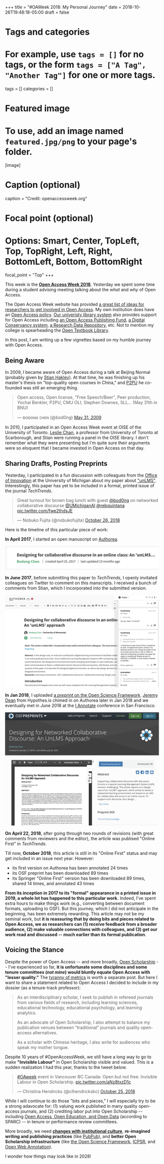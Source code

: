 +++
title = "#OAWeek 2018: My Personal Journey"
date = 2018-10-26T19:48:18-05:00
draft = false

# Tags and categories
# For example, use `tags = []` for no tags, or the form `tags = ["A Tag", "Another Tag"]` for one or more tags.
tags = []
categories = []

# Featured image
# To use, add an image named `featured.jpg/png` to your page's folder. 
[image]
  # Caption (optional)
  caption = "Credit: openaccessweek.org"

  # Focal point (optional)
  # Options: Smart, Center, TopLeft, Top, TopRight, Left, Right, BottomLeft, Bottom, BottomRight
  focal_point = "Top"
+++

This week is the [**Open Access Week 2018**](http://www.openaccessweek.org/). Yesterday we spent some time during a student advising meeting talking about the *what* and *why* of Open Access.

The Open Access Week website has provided [a great list of ideas for researchers to get involved in Open Access](http://www.openaccessweek.org/profiles/blogs/researchers-ideas). My own institution does have an [Open Access policy](https://policy.umn.edu/research/scholarlyarticles). [Our univeristy library system](https://www.lib.umn.edu/openaccess) also provides support for Open Access including [an Open Access Publishing Fund](https://www.lib.umn.edu/openaccess/open-access-publishing-fund), [a Digital Conservancy system](https://conservancy.umn.edu/), [a Research Data Repository](https://conservancy.umn.edu/handle/11299/166578), etc. Not to mention my college is spearheading the [Open Textbook Library](https://research.cehd.umn.edu/otn/).

In this post, I am writing up a few vignettes based on my humble journey with Open Access.

## Being Aware

In 2009, I became aware of Open Access during a talk at Beijing Normal (probably given by [Stian Haklev](https://twitter.com/houshuang)). At that time, he was finishing up his master's thesis on "top-quality open courses in China," and [P2PU](https://p2pu.org/) he co-founded was still an emerging thing. 

<blockquote class="twitter-tweet" data-lang="en"><p lang="en" dir="ltr">Open access, Open license, &quot;Free Speech/Beer&quot;, Peer production, Yochai Benkler, P2PU, CMU OLI, Stephen Downes, SLL... (May 31th in BNU)</p>&mdash; ʙᴏᴅᴏɴɢ ᴄʜᴇɴ (@bod0ng) <a href="https://twitter.com/bod0ng/status/1981115328?ref_src=twsrc%5Etfw">May 31, 2009</a></blockquote>
<script async src="https://platform.twitter.com/widgets.js" charset="utf-8"></script>

In 2010, I participated in an Open Access Week event at OISE of the University of Toronto. [Leslie Chan](https://www.utsc.utoronto.ca/acm/leslie-chan), a professor from University of Toronto at Scarborough, and Stian were running a panel in the OISE library. I don't remember what they were presenting but I'm quite sure their arguments were so eloquent that I became invested in Open Access on that day.

## Sharing Drafts, Posting Preprints

Yesterday, I participated in a fun discussion with colleagues from the [Office of Innovation](https://ai.umich.edu/) at the University of Michigan about my paper about ["unLMS"](/publication/chen2018-tw/). Interestingly, this paper has yet to be included in a formal, printed issue of the journal *TechTrends*.

<blockquote class="twitter-tweet" data-lang="en"><p lang="en" dir="ltr">Great turnout for brown bag lunch with guest  <a href="https://twitter.com/bod0ng?ref_src=twsrc%5Etfw">@bod0ng</a> on networked collaborative discourse <a href="https://twitter.com/UMichiganAI?ref_src=twsrc%5Etfw">@UMichiganAI</a> <a href="https://twitter.com/rebquintana?ref_src=twsrc%5Etfw">@rebquintana</a> <a href="https://t.co/fwe2thdsJE">pic.twitter.com/fwe2thdsJE</a></p>&mdash; Nobuko Fujita (@nobukofujita) <a href="https://twitter.com/nobukofujita/status/1055855364405526528?ref_src=twsrc%5Etfw">October 26, 2018</a></blockquote>
<script async src="https://platform.twitter.com/widgets.js" charset="utf-8"></script>

Here is the timeline of this particular piece of work:

**In April 2017**, I started an open manuscript on [Authorea](https://www.authorea.com/users/4746/articles/169983-designing-for-collaborative-discourse-in-an-online-class-an-unlms-approach).

![](authorea.png)

**In June 2017**, before submitting this paper to *TechTrends*, I openly invitated colleagues on Twitter to comment on this manscripts. I received a bunch of comments from Stian, which I incorporated into the submitted version.

![](authorea-hy.png)

**In Jan 2018**, I uploaded [a *preprint* on the Open Science Framework](https://osf.io/ebjfp/). [Jeremy Dean](https://twitter.com/dr_jdean) from Hypothes.is chimed in on Authorea later in Jan 2018 and we eventually met in June 2018 at the [I Annotate](http://iannotate.org) conference in San Francisco.

![](osf.png)

**On April 22, 2018**, after going through two rounds of revisions (with great comments from reviewers and the editor), the article was publised "Online First" in *TechTrends*. 

Till now, **October 2018**, this article is still in its "Online First" status and may get included in an issue next year. However:

- its first version on Authorea has been annotated 24 times
- its OSF preprint has been downloaded 89 times
- its Springer "Online First" version has been downloaded 89 times, shared 14 times, and annotated 43 times

**From its inception in 2017 to its "formal" appearance in a printed issue in 2019, a whole lot has happened to this particular work.** Indeed, I've spent extra hours to make things work (e.g., converting between document formats, uploading to OSF). But this journey, which I did not anticipate in the beginning, has been extremely rewarding. This article may not be my seminal work, but **it is reassuring that by doing bits and pieces related to Open Access, we as researchers can (1) receive feedback from a broader audience, (2) make valuable connections with colleagues, and (3) get our work read and discussed -- much earlier than its formal publication**.

## Voicing the Stance

Despite the power of Open Access -- and more broadly, [Open Scholarship](/notes) -- I've experienced so far, **it is unfortunate some disciplines and some tenure committees (*not mine*) would bluntly equate Open Access with "lesser quality."** The [tyranny of metrics](http://blogs.sciencemag.org/books/2018/01/30/the-tyranny-of-metrics/) is worth a separate post. But here I want to share a statement related to Open Access I decided to include in my dossier (as a tenure-track professor): 

> As an interdisciplinary scholar, I seek to publish in refereed journals from various fields of research, including learning sciences, educational technology, educational psychology, and learning analytics.  
>
> As an advocate of Open Scholarship, I also attempt to balance my publication venues between “traditional” journals and quality open-access alternatives. 
> 
> As a scholar with Chinese heritage, I also write for audiences who speak my mother tongue.

Despite 10 years of #OpenAccessWeek, we still have a long way to go to make **"Invisible Labour"** in Open Scholarship visible and valued. This is a sudden realization I had this year, thanks to the tweet below.

<blockquote class="twitter-tweet" data-cards="hidden" data-lang="en"><p lang="en" dir="ltr"><a href="https://twitter.com/hashtag/OAweek?src=hash&amp;ref_src=twsrc%5Etfw">#OAweek</a> event in Vancouver BC Canada: Open but not free: Invisible Labour in Open Scholarship. <a href="https://t.co/aNz8txzD1c">pic.twitter.com/aNz8txzD1c</a></p>&mdash; Christina Hendricks (@clhendricksbc) <a href="https://twitter.com/clhendricksbc/status/1055265533765926912?ref_src=twsrc%5Etfw">October 25, 2018</a></blockquote>
<script async src="https://platform.twitter.com/widgets.js" charset="utf-8"></script>

While I will continue to do those "bits and pieces," I will especially try to be a strong adavocate for: (1) valuing work published in many quality open-access journals, and (2) crediting labor put into Open Scholarship -- including [Open Access, Open Education, and Open Data](https://sparcopen.org/why-open-matters/) (according to SPARC) -- in tenure or performance review committees. 

More broadly, we need [**changes with institutional culture**](http://www.irrodl.org/index.php/irrodl/article/view/2523/3877), **re-imagined writing and publishing practices** (like [PubPub](https://www.pubpub.org)), and **better Open Scholarship infrastructure** (like [the Open Science Framework](https://osf.io/), [ICPSR](https://www.icpsr.umich.edu/icpsrweb/), and [Open Web Annotation](/post/2018-07-public-scholarly-annotation)). 

I wonder how things may look like in 2028!
